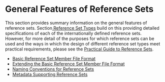 # General Features of Reference Sets

This section provides summary information on the general features of reference sets. Section[ Reference Set Types](<../5.2 reference-set-types/>) build on this providing detailed specifications of each of the internationally defined reference sets. However, for more detail of the purposes for which reference sets can be used and the ways in which the design of different reference set types meet practical requirements, please see the [Practical Guide to Reference Sets](https://app.gitbook.com/o/h8Z6qGxuQrzM9vbx5bPT/s/qOI2v58ZsXOoklmwBOk4/).

* [Basic Reference Set Member File Format](5.1.1-basic-reference-set-member-file-format.md)
* [Extending the Basic Reference Set Member File Format](5.1.2-extending-the-basic-reference-set-member-file-format.md)
* [Naming Conventions for Reference Sets](5.1.3-naming-conventions-for-reference-sets.md)
* [Metadata Supporting Reference Sets](5.1.4-metadata-supporting-reference-sets.md)

